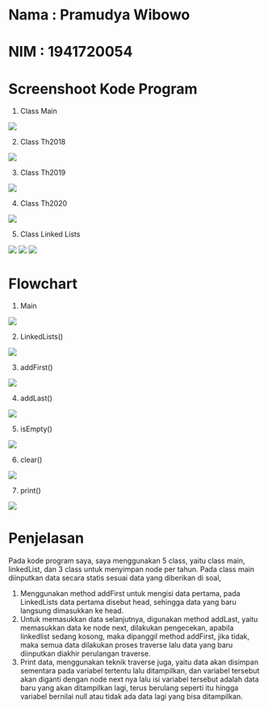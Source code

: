 # Nama  : Pramudya Wibowo
# NIM   : 1941720054

# Screenshoot Kode Program

1. Class Main  
<img src = main.png>

2. Class Th2018  
<img src = 2018.png>

3. Class Th2019  
<img src = 2019.png>

4. Class Th2020  
<img src = 2020.png>

5. Class Linked Lists  
<img src = LinkedList1.png>
<img src = LinkedList2.png>
<img src = LinkedList3.png>

# Flowchart
1. Main  
<img src = main.jpg>

2. LinkedLists()  
<img src = LinkedLists.jpg>

3. addFirst()  
<img src = addFirst.jpg>

4. addLast()  
<img src = addLast.jpg>

5. isEmpty()  
<img src = isEmpty.jpg>

6. clear()  
<img src = clear.jpg>

7. print()  
<img src = print.jpg>

# Penjelasan
Pada kode program saya, saya menggunakan 5 class, yaitu class main, linkedList, dan 3 class untuk menyimpan node per tahun.
Pada class main diinputkan data secara statis sesuai data yang diberikan di soal, 
1. Menggunakan method addFirst untuk mengisi data pertama, pada LinkedLists data pertama disebut head, sehingga data yang baru langsung dimasukkan ke head.
2. Untuk memasukkan data selanjutnya, digunakan method addLast, yaitu memasukkan data ke node next, dilakukan pengecekan, apabila linkedlist sedang kosong, maka dipanggil method addFirst, jika tidak, maka semua data dilakukan proses traverse lalu data yang baru diinputkan diakhir perulangan traverse.
3. Print data, menggunakan teknik traverse juga, yaitu data akan disimpan sementara pada variabel tertentu lalu ditampilkan, dan variabel tersebut akan diganti dengan node next nya lalu isi variabel tersebut adalah data baru yang akan ditampilkan lagi, terus berulang seperti itu hingga variabel bernilai null atau tidak ada data lagi yang bisa ditampilkan.